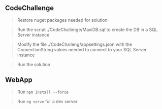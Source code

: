 ## CodeChallenge

  > Restore nuget packages needed for solution
  
  > Run the script ./CodeChallenge/MaxiDB.sql to create the DB in a SQL Server instance

  > Modify the file ./CodeChalleng/appsettings.json with the ConnectionString values needed to connect to your SQL Server instance

  > Run the solution

## WebApp

  > Run `npm install --force`
    
  > Run `ng serve` for a dev server
